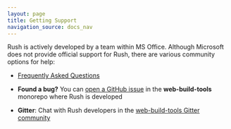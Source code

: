 ```yaml
---
layout: page
title: Getting Support
navigation_source: docs_nav
---
```


Rush is actively developed by a team within MS Office.  Although Microsoft does not provide official support for Rush, there are various community options for help:

- [Frequently Asked Questions](./faq.md)

- **Found a bug?** You can [open a GitHub issue](https://github.com/Microsoft/web-build-tools/issues)
  in the **web-build-tools** monorepo where Rush is developed

- **Gitter**: Chat with Rush developers in the [web-build-tools Gitter community](https://gitter.im/web-build-tools/web-build-tools)
